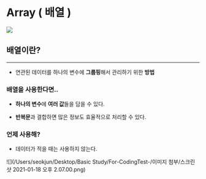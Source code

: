 # Array ( 배열 )

![](https://t1.daumcdn.net/cfile/tistory/1122243C5055391426)

## 배열이란? 
---
- 연관된 데이터를 하나의 변수에 **그룹핑**해서 관리하기 위한 **방법**
  
### 배열을 사용한다면..
  
- **하나의 변수**에 **여러 값**들을 담을 수 있다. 

- **반복문**과 결합하면 많은 정보도 효율적으로 처리할 수 있다. 

### 언제 사용해? 

- 데이터가 적을 때는 사용하지 않는다. 

![](/Users/seokjun/Desktop/Basic Study/For-CodingTest-/이미지 첨부/스크린샷 2021-01-18 오후 2.07.00.png)